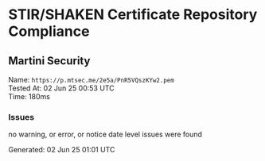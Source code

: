 # STIR/SHAKEN Certificate Repository Compliance

## Martini Security

Name: `https://p.mtsec.me/2e5a/PnR5VQszKYw2.pem`\
Tested At: 02 Jun 25 00:53 UTC\
Time: 180ms

### Issues

no warning, or error, or notice date level issues were found

Generated: 02 Jun 25 01:01 UTC